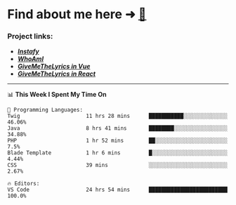 # Find about me here ➜ [🧑](https://pauabella.dev)

### Project links:
- ***[Instafy](https://instafy.me)***
- ***[WhoAmI](https://pauabella.dev)***
- ***[GiveMeTheLyrics in Vue](https://lyrics.pauabella.dev)***
- ***[GiveMeTheLyrics in React](https://pauabella.dev/GiveMeTheLyrics)***

---
<!--START_SECTION:waka-->
📊 **This Week I Spent My Time On** 

```text
💬 Programming Languages: 
Twig                     11 hrs 28 mins      ███████████░░░░░░░░░░░░░░   46.06% 
Java                     8 hrs 41 mins       ████████░░░░░░░░░░░░░░░░░   34.88% 
PHP                      1 hr 52 mins        ██░░░░░░░░░░░░░░░░░░░░░░░   7.5% 
Blade Template           1 hr 6 mins         █░░░░░░░░░░░░░░░░░░░░░░░░   4.44% 
CSS                      39 mins             ░░░░░░░░░░░░░░░░░░░░░░░░░   2.67%

🔥 Editors: 
VS Code                  24 hrs 54 mins      █████████████████████████   100.0%

```


<!--END_SECTION:waka-->

